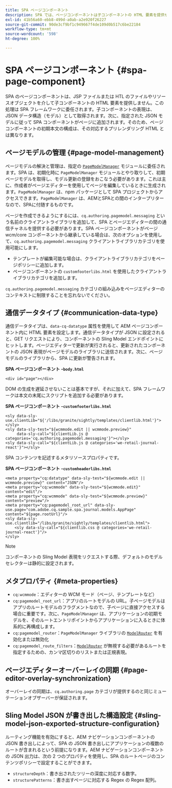 ```yaml
---
title: SPA ページコンポーネント
description: SPA では、ページコンポーネントは子コンポーネントの HTML 要素を提供せず、代わりに SPA フレームワークに委任します。このドキュメントでは、これにより SPA のページコンポーネントがどのように一意になるかを説明します。
exl-id: 41b56a60-ebb8-499d-a0ab-a2e920f26227
source-git-commit: 90de3cf9bf1c949667f4de109d0b517c6be22184
workflow-type: tm+mt
source-wordcount: '598'
ht-degree: 100%

---
```


# SPA ページコンポーネント {#spa-page-component}

SPA のページコンポーネントは、JSP ファイルまたは HTL のファイルやリソースオブジェクトを介して子コンポーネントの HTML 要素を提供しません。この処理は SPA フレームワークに委任されます。子コンポーネントの表現は、JSON データ構造（モデル）として取得されます。次に、指定された JSON モデルに従って SPA コンポーネントがページに追加されます。そのため、ページコンポーネントの初期本文の構成は、その対応するプリレンダリング HTML とは異なります。

## ページモデルの管理 {#page-model-management}

ページモデルの解決と管理は、指定の [`PageModelManager`](blueprint.md#pagemodelmanager) モジュールに委任されます。SPA は、初期化時に `PageModelManager` モジュールとやり取りして、初期ページモデルを取得し、モデル更新の登録をおこなう必要があります。これは主に、作成者がページエディターを使用してページを編集しているときに生成されます。`PageModelManager` は、npm パッケージとして SPA プロジェクトからアクセスできます。`PageModelManager` は、AEMとSPAとの間のインタープリターなので、SPAに付随するものです。

ページを作成できるようにするには、`cq.authoring.pagemodel.messaging` という名前のクライアントライブラリを追加して、SPA とページエディターの間の通信チャネルを提供する必要があります。SPA ページコンポーネントがページ wcm/core コンポーネントから継承している場合は、次のオプションを使用して、`cq.authoring.pagemodel.messaging` クライアントライブラリカテゴリを使用可能にします。

* テンプレートが編集可能な場合は、クライアントライブラリカテゴリをページポリシーに追加します。
* ページコンポーネントの `customfooterlibs.html` を使用したクライアントライブラリカテゴリを追加します。

`cq.authoring.pagemodel.messaging` カテゴリの組み込みをページエディターのコンテキストに制限することを忘れないでください。

## 通信データタイプ {#communication-data-type}

通信データタイプは、`data-cq-datatype` 属性を使用して AEM ページコンポーネント内に HTML 要素を設定します。通信データタイプが JSON に設定されると、GET リクエストにより、コンポーネントの Sling Model エンドポイントにヒットします。ページエディターで更新が実行されると、更新されたコンポーネントの JSON 表現がページモデルのライブラリに送信されます。次に、ページモデルのライブラリから、SPA に更新が警告されます。

**SPA ページコンポーネント -`body.html`**

```
<div id="page"></div>
```

DOM の生成を遅延させないことは基本ですが、それに加えて、SPA フレームワークは本文の末尾にスクリプトを追加する必要があります。

**SPA ページコンポーネント -`customfooterlibs.html`**

```
<sly data-sly-use.clientLib="${'/libs/granite/sightly/templates/clientlib.html'}"></sly>
<sly data-sly-test="${wcmmode.edit || wcmmode.preview}"
     data-sly-call="${clientLib.js @ categories='cq.authoring.pagemodel.messaging'}"></sly>
<sly data-sly-call="${clientLib.js @ categories='we-retail-journal-react'}"></sly>
```

SPA コンテンツを記述するメタリソースプロパティです。

**SPA ページコンポーネント -`customheaderlibs.html`**

```
<meta property="cq:datatype" data-sly-test="${wcmmode.edit || wcmmode.preview}" content="JSON"/>
<meta property="cq:wcmmode" data-sly-test="${wcmmode.edit}" content="edit"/>
<meta property="cq:wcmmode" data-sly-test="${wcmmode.preview}" content="preview"/>
<meta property="cq:pagemodel_root_url" data-sly-use.page="com.adobe.cq.sample.spa.journal.models.AppPage" content="${page.rootUrl}"/>
<sly data-sly-use.clientlib="/libs/granite/sightly/templates/clientlib.html">
    <sly data-sly-call="${clientlib.css @ categories='we-retail-journal-react'}"/>
</sly>
```

>[!NOTE]
>
>コンポーネントの Sling Model 表現をリクエストする際、デフォルトのモデルセレクターは静的に設定されます。

## メタプロパティ {#meta-properties}

* `cq:wcmmode`：エディターの WCM モード（ページ、テンプレートなど）
* `cq:pagemodel_root_url`：アプリのルートモデルの URL。子ページモデルはアプリのルートモデルのフラグメントなので、子ページに直接アクセスする場合に重要です。次に、`PageModelManager` は、アプリケーションの初期モデルを、そのルートエントリポイントからアプリケーションに入るときに体系的に再構成します。
* `cq:pagemodel_router`：`PageModelManager` ライブラリの [`ModelRouter`](routing.md) を有効化または無効化
* `cq:pagemodel_route_filters`：[`ModelRouter`](routing.md) が無視する必要があるルートを指定するための、カンマ区切りのリストまたは正規表現。

## ページエディターオーバーレイの同期 {#page-editor-overlay-synchronization}

オーバーレイの同期は、`cq.authoring.page` カテゴリが提供するのと同じミューテーションオブザーバーが保証されます。

## Sling Model JSON が書き出した構造設定 {#sling-model-json-exported-structure-configuration}

ルーティング機能を有効にすると、AEM ナビゲーションコンポーネントの JSON 書き出しによって、SPA の JSON 書き出しにアプリケーションの複数のルートが含まれるという前提になります。AEM ナビゲーションコンポーネントの JSON 出力は、次の 2 つのプロパティを使用し、SPA のルートページのコンテンツポリシーで設定することができます。

* `structureDepth`：書き出されたツリーの深度に対応する数字。
* `structurePatterns`：書き出すページに対応する Regex の Regex 配列。
